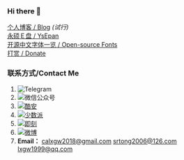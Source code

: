 ### Hi there 👋

<!--
**lxgw/lxgw** is a ✨ _special_ ✨ repository because its `README.md` (this file) appears on your GitHub profile.

Here are some ideas to get you started:

- 🔭 I’m currently working on ...
- 🌱 I’m currently learning ...
- 👯 I’m looking to collaborate on ...
- 🤔 I’m looking for help with ...
- 💬 Ask me about ...
- 📫 How to reach me: ...
- 😄 Pronouns: ...
- ⚡ Fun fact: ...
-->

[个人博客 / Blog](https://lxgw.github.io)  *(试行)*  
[永硕Ｅ盘 / YsEpan](http://lxgw.ysepan.com)  
[开源中文字体一览 / Open-source Fonts](https://lxgw.github.io/2021/01/15/Lxgw-Opensource-Chinese-Fonts/)  
[打赏 / Donate](https://github.com/lxgw/lxgw/blob/main/Donate.md)
### 联系方式/Contact Me
1. ![Telegram](https://img.shields.io/badge/Telegram-%40lxgwtg-blue)
2. ![微信公众号](https://img.shields.io/badge/%E5%BE%AE%E4%BF%A1%E5%85%AC%E4%BC%97%E5%8F%B7-%E9%9C%9E%E9%B9%9C%EF%BC%88ID%3Alxgwshare%EF%BC%89-brightgreen)
3. [![酷安](https://img.shields.io/badge/%E9%85%B7%E5%AE%89-%40%E8%90%BD%E9%9C%9E%E5%AD%A4%E9%B9%9Clxgw-green)](https://www.coolapk.com/u/633884)
4. [![少数派](https://img.shields.io/badge/%E5%B0%91%E6%95%B0%E6%B4%BE-%40%E8%90%BD%E9%9C%9E%E5%AD%A4%E9%B9%9Clxgw-red)](https://sspai.com/u/ng008g7q)
5. [![即刻](https://img.shields.io/badge/%E5%8D%B3%E5%88%BB-%40%E8%90%BD%E9%9C%9E%E5%AD%A4%E9%B9%9Clxgw-yellow)](https://okjk.co/UCFSTo)
6. [![微博](https://img.shields.io/badge/%E5%BE%AE%E5%8D%9A-%40%E5%AD%A4%E9%B9%9C%E5%85%88%E6%A3%AE-orange)](https://weibo.com/6624339726)
7. **Email：** calxgw2018@gmail.com srtong2006@126.com lxgw1999@qq.com
